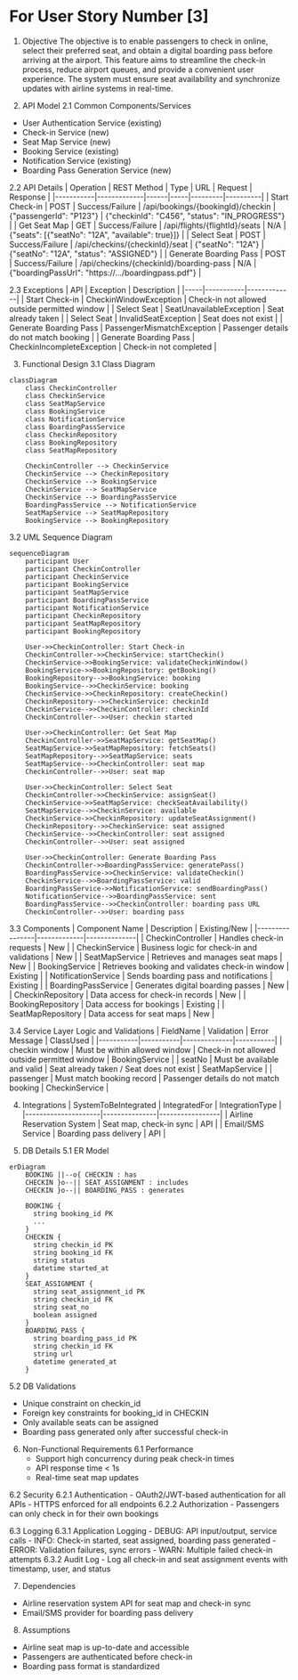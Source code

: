 # For User Story Number [3]

1. Objective
The objective is to enable passengers to check in online, select their preferred seat, and obtain a digital boarding pass before arriving at the airport. This feature aims to streamline the check-in process, reduce airport queues, and provide a convenient user experience. The system must ensure seat availability and synchronize updates with airline systems in real-time.

2. API Model
  2.1 Common Components/Services
  - User Authentication Service (existing)
  - Check-in Service (new)
  - Seat Map Service (new)
  - Booking Service (existing)
  - Notification Service (existing)
  - Boarding Pass Generation Service (new)

  2.2 API Details
| Operation | REST Method | Type | URL | Request | Response |
|-----------|-------------|------|-----|---------|----------|
| Start Check-in | POST | Success/Failure | /api/bookings/{bookingId}/checkin | {"passengerId": "P123"} | {"checkinId": "C456", "status": "IN_PROGRESS"} |
| Get Seat Map | GET | Success/Failure | /api/flights/{flightId}/seats | N/A | {"seats": [{"seatNo": "12A", "available": true}]} |
| Select Seat | POST | Success/Failure | /api/checkins/{checkinId}/seat | {"seatNo": "12A"} | {"seatNo": "12A", "status": "ASSIGNED"} |
| Generate Boarding Pass | POST | Success/Failure | /api/checkins/{checkinId}/boarding-pass | N/A | {"boardingPassUrl": "https://.../boardingpass.pdf"} |

  2.3 Exceptions
| API | Exception | Description |
|-----|-----------|-------------|
| Start Check-in | CheckinWindowException | Check-in not allowed outside permitted window |
| Select Seat | SeatUnavailableException | Seat already taken |
| Select Seat | InvalidSeatException | Seat does not exist |
| Generate Boarding Pass | PassengerMismatchException | Passenger details do not match booking |
| Generate Boarding Pass | CheckinIncompleteException | Check-in not completed |

3. Functional Design
  3.1 Class Diagram
```mermaid
classDiagram
    class CheckinController
    class CheckinService
    class SeatMapService
    class BookingService
    class NotificationService
    class BoardingPassService
    class CheckinRepository
    class BookingRepository
    class SeatMapRepository

    CheckinController --> CheckinService
    CheckinService --> CheckinRepository
    CheckinService --> BookingService
    CheckinService --> SeatMapService
    CheckinService --> BoardingPassService
    BoardingPassService --> NotificationService
    SeatMapService --> SeatMapRepository
    BookingService --> BookingRepository
```

  3.2 UML Sequence Diagram
```mermaid
sequenceDiagram
    participant User
    participant CheckinController
    participant CheckinService
    participant BookingService
    participant SeatMapService
    participant BoardingPassService
    participant NotificationService
    participant CheckinRepository
    participant SeatMapRepository
    participant BookingRepository

    User->>CheckinController: Start Check-in
    CheckinController->>CheckinService: startCheckin()
    CheckinService->>BookingService: validateCheckinWindow()
    BookingService->>BookingRepository: getBooking()
    BookingRepository-->>BookingService: booking
    BookingService-->>CheckinService: booking
    CheckinService->>CheckinRepository: createCheckin()
    CheckinRepository-->>CheckinService: checkinId
    CheckinService-->>CheckinController: checkinId
    CheckinController-->>User: checkin started

    User->>CheckinController: Get Seat Map
    CheckinController->>SeatMapService: getSeatMap()
    SeatMapService->>SeatMapRepository: fetchSeats()
    SeatMapRepository-->>SeatMapService: seats
    SeatMapService-->>CheckinController: seat map
    CheckinController-->>User: seat map

    User->>CheckinController: Select Seat
    CheckinController->>CheckinService: assignSeat()
    CheckinService->>SeatMapService: checkSeatAvailability()
    SeatMapService-->>CheckinService: available
    CheckinService->>CheckinRepository: updateSeatAssignment()
    CheckinRepository-->>CheckinService: seat assigned
    CheckinService-->>CheckinController: seat assigned
    CheckinController-->>User: seat assigned

    User->>CheckinController: Generate Boarding Pass
    CheckinController->>BoardingPassService: generatePass()
    BoardingPassService->>CheckinService: validateCheckin()
    CheckinService-->>BoardingPassService: valid
    BoardingPassService->>NotificationService: sendBoardingPass()
    NotificationService-->>BoardingPassService: sent
    BoardingPassService-->>CheckinController: boarding pass URL
    CheckinController-->>User: boarding pass
```

  3.3 Components
| Component Name | Description | Existing/New |
|----------------|-------------|--------------|
| CheckinController | Handles check-in requests | New |
| CheckinService | Business logic for check-in and validations | New |
| SeatMapService | Retrieves and manages seat maps | New |
| BookingService | Retrieves booking and validates check-in window | Existing |
| NotificationService | Sends boarding pass and notifications | Existing |
| BoardingPassService | Generates digital boarding passes | New |
| CheckinRepository | Data access for check-in records | New |
| BookingRepository | Data access for bookings | Existing |
| SeatMapRepository | Data access for seat maps | New |

  3.4 Service Layer Logic and Validations
| FieldName | Validation | Error Message | ClassUsed |
|-----------|-----------|--------------|-----------|
| checkin window | Must be within allowed window | Check-in not allowed outside permitted window | BookingService |
| seatNo | Must be available and valid | Seat already taken / Seat does not exist | SeatMapService |
| passenger | Must match booking record | Passenger details do not match booking | CheckinService |

4. Integrations
| SystemToBeIntegrated | IntegratedFor | IntegrationType |
|---------------------|---------------|-----------------|
| Airline Reservation System | Seat map, check-in sync | API |
| Email/SMS Service | Boarding pass delivery | API |

5. DB Details
  5.1 ER Model
```mermaid
erDiagram
    BOOKING ||--o{ CHECKIN : has
    CHECKIN }o--|| SEAT_ASSIGNMENT : includes
    CHECKIN }o--|| BOARDING_PASS : generates

    BOOKING {
      string booking_id PK
      ...
    }
    CHECKIN {
      string checkin_id PK
      string booking_id FK
      string status
      datetime started_at
    }
    SEAT_ASSIGNMENT {
      string seat_assignment_id PK
      string checkin_id FK
      string seat_no
      boolean assigned
    }
    BOARDING_PASS {
      string boarding_pass_id PK
      string checkin_id FK
      string url
      datetime generated_at
    }
```

  5.2 DB Validations
- Unique constraint on checkin_id
- Foreign key constraints for booking_id in CHECKIN
- Only available seats can be assigned
- Boarding pass generated only after successful check-in

6. Non-Functional Requirements
  6.1 Performance
    - Support high concurrency during peak check-in times
    - API response time < 1s
    - Real-time seat map updates

  6.2 Security
    6.2.1 Authentication
      - OAuth2/JWT-based authentication for all APIs
      - HTTPS enforced for all endpoints
    6.2.2 Authorization
      - Passengers can only check in for their own bookings

  6.3 Logging
    6.3.1 Application Logging
      - DEBUG: API input/output, service calls
      - INFO: Check-in started, seat assigned, boarding pass generated
      - ERROR: Validation failures, sync errors
      - WARN: Multiple failed check-in attempts
    6.3.2 Audit Log
      - Log all check-in and seat assignment events with timestamp, user, and status

7. Dependencies
- Airline reservation system API for seat map and check-in sync
- Email/SMS provider for boarding pass delivery

8. Assumptions
- Airline seat map is up-to-date and accessible
- Passengers are authenticated before check-in
- Boarding pass format is standardized

